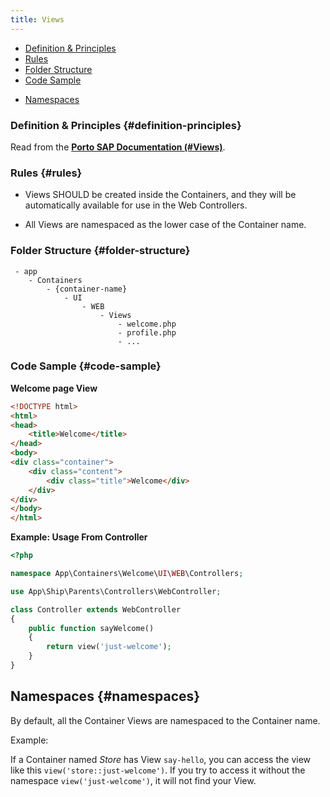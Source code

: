 ```yaml
---
title: Views
---
```


* [Definition & Principles](#definition-principles)
* [Rules](#rules)
* [Folder Structure](#folder-structure)
* [Code Sample](#code-sample)
- [Namespaces](#namespaces)

### Definition & Principles {#definition-principles}

Read from the [**Porto SAP Documentation (#Views)**](https://github.com/Mahmoudz/Porto#Views).

### Rules {#rules}

- Views SHOULD be created inside the Containers, and they will be automatically available for use in the Web Controllers.

- All Views are namespaced as the lower case of the Container name.

### Folder Structure {#folder-structure}

```
 - app
    - Containers
        - {container-name}
            - UI
                - WEB
                    - Views
                        - welcome.php
                        - profile.php
                        - ...
```

### Code Sample {#code-sample}

**Welcome page View**

```html
<!DOCTYPE html>
<html>
<head>
    <title>Welcome</title>
</head>
<body>
<div class="container">
    <div class="content">
        <div class="title">Welcome</div>
    </div>
</div>
</body>
</html>
```

**Example: Usage From Controller**

```php
<?php

namespace App\Containers\Welcome\UI\WEB\Controllers;

use App\Ship\Parents\Controllers\WebController;

class Controller extends WebController
{
    public function sayWelcome()
    {
        return view('just-welcome');
    }
}

```

## Namespaces {#namespaces}

By default, all the Container Views are namespaced to the Container name.

Example:

If a Container named *Store* has View `say-hello`, you can access the view like this `view('store::just-welcome')`. If you try to access it without the namespace `view('just-welcome')`, it will not find your View.
